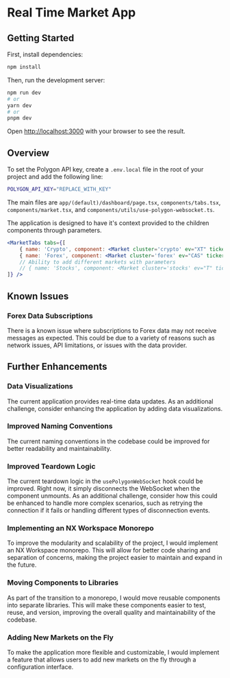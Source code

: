 # Real Time Market App

## Getting Started

First, install dependencies:

```bash
npm install
```

Then, run the development server:

```bash
npm run dev
# or
yarn dev
# or
pnpm dev
```

Open [http://localhost:3000](http://localhost:3000) with your browser to see the result.


## Overview

To set the Polygon API key, create a `.env.local` file in the root of your project and add the following line:

```bash
POLYGON_API_KEY="REPLACE_WITH_KEY"
```

The main files are `app/(default)/dashboard/page.tsx`, `components/tabs.tsx`, `components/market.tsx`, and `components/utils/use-polygon-websocket.ts`.

The application is designed to have it's context provided to the children components through parameters.
```jsx
<MarketTabs tabs={[
    { name: 'Crypto', component: <Market cluster='crypto' ev="XT" tickers={['BTC-USD', 'ETH-USD']} /> },
    { name: 'Forex', component: <Market cluster='forex' ev="CAS" tickers={['USD/EUR', 'CHY/USD']} /> },
    // Ability to add different markets with parameters
    // { name: 'Stocks', component: <Market cluster='stocks' ev="T" tickers={['AAPL', 'GOOG']} /> },
]} />
```

## Known Issues

### Forex Data Subscriptions

There is a known issue where subscriptions to Forex data may not receive messages as expected. This could be due to a variety of reasons such as network issues, API limitations, or issues with the data provider.

## Further Enhancements

### Data Visualizations

The current application provides real-time data updates. As an additional challenge, consider enhancing the application by adding data visualizations.

### Improved Naming Conventions

The current naming conventions in the codebase could be improved for better readability and maintainability.

### Improved Teardown Logic

The current teardown logic in the `usePolygonWebSocket` hook could be improved. Right now, it simply disconnects the WebSocket when the component unmounts. As an additional challenge, consider how this could be enhanced to handle more complex scenarios, such as retrying the connection if it fails or handling different types of disconnection events.

### Implementing an NX Workspace Monorepo

To improve the modularity and scalability of the project, I would implement an NX Workspace monorepo. This will allow for better code sharing and separation of concerns, making the project easier to maintain and expand in the future.

### Moving Components to Libraries

As part of the transition to a monorepo, I would move reusable components into separate libraries. This will make these components easier to test, reuse, and version, improving the overall quality and maintainability of the codebase.

### Adding New Markets on the Fly

To make the application more flexible and customizable, I would implement a feature that allows users to add new markets on the fly through a configuration interface.
